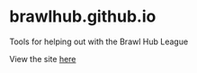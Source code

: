 # brawlhub.github.io

Tools for helping out with the Brawl Hub League

View the site [here](https://brawlhub.github.io/)
